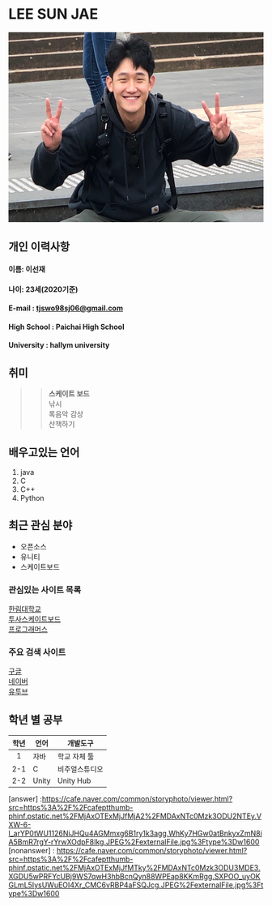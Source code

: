 #  LEE SUN JAE 

<img src=myNameIsSunJaeLee.jpg width=550 height = 375>  

## 개인 이력사항  
#### 이름: 이선재  
#### 나이: 23세(2020기준)  
#### E-mail : tjswo98sj06@gmail.com
#### High School : Paichai High School
#### University : hallym university

## 취미  
>> **스케이트 보드**  
>> 낚시  
>> 록음악 감상  
>> 산책하기  

## 배우고있는 언어  
1. java  
2. C  
3. C++  
4. Python

## 최근 관심 분야  
* 오픈소스  
* 유니티
* 스케이트보드  


### 관심있는 사이트 목록  
[한림대학교][hallym]  
[투사스케이트보드][tussa]  
[프로그래머스][programmers]

### 주요 검색 사이트  
[구글][google]  
[네이버][naver]  
[유투브][youtube]

## 학년 별 공부
|학년|언어|개발도구|
|:---:|---|-----|
|1|자바|학교 자체 툴|
|2-1|C|비주얼스튜디오|
|2-2|Unity|Unity Hub|


[eclipse]: http://www.eclipse.org
[google]: http://www.google.com  
[naver]: http://www.naver.com
[hallym]: http://www.hallym.ac.kr
[tussa]: http://skateboardtussa.com/
[youtube]: https://www.youtube.com/
[programmers]: https://programmers.co.kr/
[answer] :https://cafe.naver.com/common/storyphoto/viewer.html?src=https%3A%2F%2Fcafeptthumb-phinf.pstatic.net%2FMjAxOTExMjJfMjA2%2FMDAxNTc0Mzk3ODU2NTEy.VXW-6-l_arYP0tWU1126NiJHQu4AGMmxg6B1ry1k3agg.WhKy7HGw0atBnkyxZmN8iA5BmR7rgY-rYrwXOdpF8Ikg.JPEG%2FexternalFile.jpg%3Ftype%3Dw1600
[nonanswer] : https://cafe.naver.com/common/storyphoto/viewer.html?src=https%3A%2F%2Fcafeptthumb-phinf.pstatic.net%2FMjAxOTExMjJfMTky%2FMDAxNTc0Mzk3ODU3MDE3.XGDU5wPRFYcUBj9WS7qwH3hbBcnQyn88WPEap8KKmRgg.SXPOO_uyOKGLmL5IysUWuEOI4Xr_CMC6vRBP4aFSQJcg.JPEG%2FexternalFile.jpg%3Ftype%3Dw1600
